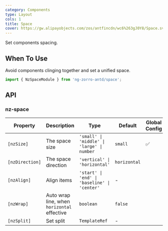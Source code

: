 ```yaml
---
category: Components
type: Layout
cols: 1
title: Space
cover: https://gw.alipayobjects.com/zos/antfincdn/wc6%263gJ0Y8/Space.svg
---
```


Set components spacing.

## When To Use

Avoid components clinging together and set a unified space.

```ts
import { NzSpaceModule } from 'ng-zorro-antd/space';
```

## API

### nz-space


| Property | Description | Type | Default | Global Config |
| --- | --- | --- | --- | --- |
| `[nzSize]` | The space size | `'small' \| 'middle' \| 'large' \| number` | `small` | ✅ |
| `[nzDirection]` | The space direction | `'vertical' \| 'horizontal'` | `horizontal` |  |
| `[nzAlign]` | Align items | `'start' \| 'end' \| 'baseline' \| 'center'` | - | |
| `[nzWrap]` | Auto wrap line, when `horizontal` effective| `boolean` | `false` | |
| `[nzSplit]` | Set split | `TemplateRef` | - | |
